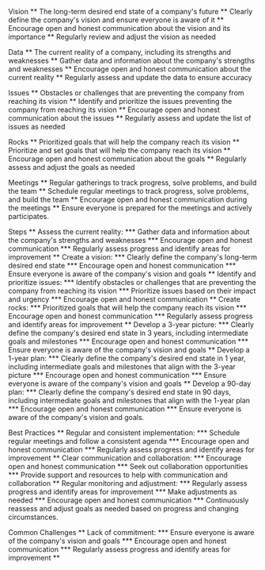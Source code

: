 Vision
** The long-term desired end state of a company's future
** Clearly define the company's vision and ensure everyone is aware of it
** Encourage open and honest communication about the vision and its importance
** Regularly review and adjust the vision as needed

Data
** The current reality of a company, including its strengths and weaknesses
** Gather data and information about the company's strengths and weaknesses
** Encourage open and honest communication about the current reality
** Regularly assess and update the data to ensure accuracy

Issues
** Obstacles or challenges that are preventing the company from reaching its vision
** Identify and prioritize the issues preventing the company from reaching its vision
** Encourage open and honest communication about the issues
** Regularly assess and update the list of issues as needed

Rocks
** Prioritized goals that will help the company reach its vision
** Prioritize and set goals that will help the company reach its vision
** Encourage open and honest communication about the goals
** Regularly assess and adjust the goals as needed

Meetings
** Regular gatherings to track progress, solve problems, and build the team
** Schedule regular meetings to track progress, solve problems, and build the team
** Encourage open and honest communication during the meetings
** Ensure everyone is prepared for the meetings and actively participates.

Steps
** Assess the current reality:
*** Gather data and information about the company's strengths and weaknesses
*** Encourage open and honest communication
*** Regularly assess progress and identify areas for improvement
** Create a vision:
*** Clearly define the company's long-term desired end state
*** Encourage open and honest communication
*** Ensure everyone is aware of the company's vision and goals
** Identify and prioritize issues:
*** Identify obstacles or challenges that are preventing the company from reaching its vision
*** Prioritize issues based on their impact and urgency
*** Encourage open and honest communication
** Create rocks:
*** Prioritized goals that will help the company reach its vision
*** Encourage open and honest communication
*** Regularly assess progress and identify areas for improvement
** Develop a 3-year picture:
*** Clearly define the company's desired end state in 3 years, including intermediate goals and milestones
*** Encourage open and honest communication
*** Ensure everyone is aware of the company's vision and goals
** Develop a 1-year plan:
*** Clearly define the company's desired end state in 1 year, including intermediate goals and milestones that align with the 3-year picture
*** Encourage open and honest communication
*** Ensure everyone is aware of the company's vision and goals
** Develop a 90-day plan:
*** Clearly define the company's desired end state in 90 days, including intermediate goals and milestones that align with the 1-year plan
*** Encourage open and honest communication
*** Ensure everyone is aware of the company's vision and goals.

Best Practices
** Regular and consistent implementation:
*** Schedule regular meetings and follow a consistent agenda
*** Encourage open and honest communication
*** Regularly assess progress and identify areas for improvement
** Clear communication and collaboration:
*** Encourage open and honest communication
*** Seek out collaboration opportunities
*** Provide support and resources to help with communication and collaboration
** Regular monitoring and adjustment:
*** Regularly assess progress and identify areas for improvement
*** Make adjustments as needed
*** Encourage open and honest communication
*** Continuously reassess and adjust goals as needed based on progress and changing circumstances.

Common Challenges
** Lack of commitment:
*** Ensure everyone is aware of the company's vision and goals
*** Encourage open and honest communication
*** Regularly assess progress and identify areas for improvement
**
